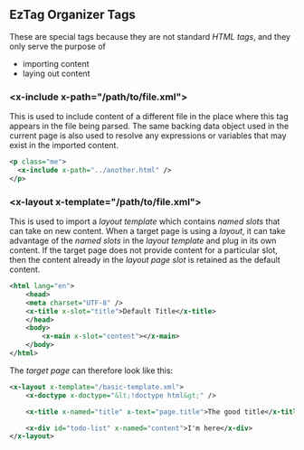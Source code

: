 ## EzTag Organizer Tags

These are special tags because they are not standard _HTML tags_, and they only serve the purpose of 
- importing content
- laying out content

### &lt;x-include x-path="/path/to/file.xml"&gt;

This is used to include content of a different file in the place where this tag appears in the file being parsed.
The same backing data object used in the current page is also used to resolve any expressions or variables that may exist in the imported content.

```xml
<p class="me">
  <x-include x-path="../another.html" />
</p>
```

### &lt;x-layout x-template="/path/to/file.xml"&gt;

This is used to import a _layout template_ which contains _named slots_ that can take on new content. When a target page is using a _layout_,
it can take advantage of the _named slots_ in the _layout template_ and plug in its own content. If the target page does not provide content 
for a particular slot, then the content already in the _layout page slot_ is retained as the default content.

```xml
<html lang="en">
    <head>
    <meta charset="UTF-8" />
    <x-title x-slot="title">Default Title</x-title>
    </head>
    <body>
        <x-main x-slot="content"></x-main>
    </body>
</html>
```

The _target page_ can therefore look like this:

```xml
<x-layout x-template="/basic-template.xml">
    <x-doctype x-doctype="&lt;!doctype html&gt;" />

    <x-title x-named="title" x-text="page.title">The good title</x-title>

    <x-div id="todo-list" x-named="content">I'm here</x-div>
</x-layout>
```

